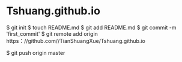 # Tshuang.github.io
$ git init
$ touch README.md
$ git add README.md
$ git commit -m 'first_commit'
$ git remote add origin https：//github.com//TianShuangXue/Tshuang.github.io

$ git push origin master
